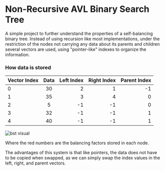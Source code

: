 # Non-Recursive AVL Binary Search Tree

A simple project to further understand the properties of a self-balancing binary tree.
Instead of using recursion like most implementations, under the restriction of the nodes not carrying any data about its parents and children several vectors are used, using "pointer-like" indexes to organize the information.

### How data is stored 

| Vector Index        | Data           | Left Index  | Right Index | Parent Index |
| ------------- |:-------------:| -----:| ---: | ---: | 
| 0 | 30 | 2  | 1  | -1 |
| 1 | 35 | 3  | 4  | 0  | 
| 2 | 5  | -1 | -1 | 0  |
| 3 | 32 | -1 | -1 | 1  |
| 4 | 40 | -1 | -1 | 1  |

![bst visual](https://cdn.discordapp.com/attachments/325800539910832128/442593290223616000/unknown.png "BST Visual")

Where the red numbers are the balancing factors stored in each node.

The advantages of this system is that like pointers, the data does not have to be copied when swapped, as we can simply swap the index values in the left, right, and parent vectors.
